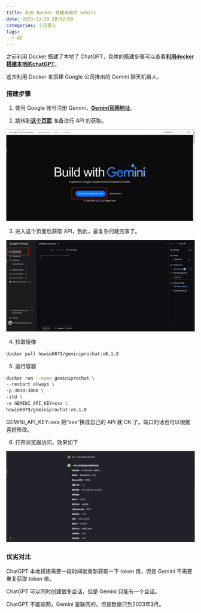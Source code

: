 ```yaml
---
title: 利用 Docker 搭建本地的 Gemini
date: 2023-12-20 20:02:59
categories: 小玩意儿
tags:
  - AI
---
```


之前利用 Docker 搭建了本地了 ChatGPT，具体的搭建步骤可以查看[**利用docker搭建本地的chatGPT**](https://nustarain.gitee.io/2023/09/12/LocalchatGPT/)。

这次利用 Docker 来搭建 Google 公司推出的 Gemini 聊天机器人。

### 搭建步骤

1. 使用 Google 账号注册 Gemini，[**Gemini官网地址**](https://deepmind.google/technologies/gemini/#introduction)。

<!-- more -->

2. 跳转到[**这个页面**](https://ai.google.dev/) 准备进行 API 的获取。

![gemini](./gemini/1.png)

3. 进入这个页面后获取 API，到此，最复杂的就完事了。

![gemini](./gemini/2.png)

4. 拉取镜像

```bash
docker pull howie6879/geminiprochat:v0.1.0
```

5. 运行容器

```bash
docker run --name geminiprochat \
--restart always \
-p 3030:3000 \
-itd \
-e GEMINI_API_KEY=xxx \
howie6879/geminiprochat:v0.1.0
```

GEMINI_API_KEY=xxx 把“xxx”换成自己的 API 就 OK 了。端口的话也可以根据喜好修改。

6. 打开浏览器访问，效果如下

![gemini](./gemini/3.png)

### 优劣对比

ChatGPT 本地搭建需要一段时间就重新获取一下 token 值，但是 Gemini 不需要重复获取 token 值。

ChatGPT 可以同时创建很多会话，但是 Gemini 只能有一个会话。

ChatGPT 不能联网，Gemini 是联网的，但是数据只到2023年3月。
